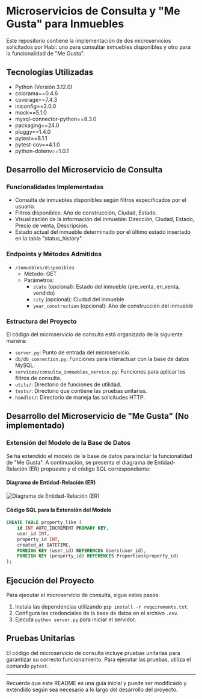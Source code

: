 # Microservicios de Consulta y "Me Gusta" para Inmuebles

Este repositorio contiene la implementación de dos microservicios solicitados por Habi: uno para consultar inmuebles disponibles y otro para la funcionalidad de "Me Gusta".

## Tecnologías Utilizadas

- Python (Versión 3.12.0)
- colorama==0.4.6
- coverage==7.4.3
- iniconfig==2.0.0
- mock==5.1.0
- mysql-connector-python==8.3.0
- packaging==24.0
- pluggy==1.4.0
- pytest==8.1.1
- pytest-cov==4.1.0
- python-dotenv==1.0.1

## Desarrollo del Microservicio de Consulta

### Funcionalidades Implementadas

- Consulta de inmuebles disponibles según filtros especificados por el usuario.
- Filtros disponibles: Año de construcción, Ciudad, Estado.
- Visualización de la información del inmueble: Dirección, Ciudad, Estado, Precio de venta, Descripción.
- Estado actual del inmueble determinado por el último estado insertado en la tabla "status_history".

### Endpoints y Métodos Admitidos

- `/inmuebles/disponibles`
  - Método: GET
  - Parámetros:
    - `state` (opcional): Estado del inmueble (pre_venta, en_venta, vendido)
    - `city` (opcional): Ciudad del inmueble
    - `year_construction` (opcional): Año de construcción del inmueble

### Estructura del Proyecto

El código del microservicio de consulta está organizado de la siguiente manera:

- `server.py`: Punto de entrada del microservicio.
- `db/db_connection.py`: Funciones para interactuar con la base de datos MySQL.
- `services/consulta_inmuebles_service.py`: Funciones para aplicar los filtros de consulta.
- `utils/`: Directorio de funciones de utilidad.
- `tests/`: Directorio que contiene las pruebas unitarias.
- `handler/`: Directorio de maneja las solicitudes HTTP.

## Desarrollo del Microservicio de "Me Gusta" (No implementado)

### Extensión del Modelo de la Base de Datos

Se ha extendido el modelo de la base de datos para incluir la funcionalidad de "Me Gusta". A continuación, se presenta el diagrama de Entidad-Relación (ER) propuesto y el código SQL correspondiente:

#### Diagrama de Entidad-Relación (ER)

![Diagrama de Entidad-Relación (ER)]()

#### Código SQL para la Extensión del Modelo

```sql
CREATE TABLE property_like (
    id INT AUTO_INCREMENT PRIMARY KEY,
    user_id INT,
    property_id INT,
    created_at DATETIME,
    FOREIGN KEY (user_id) REFERENCES Users(user_id),
    FOREIGN KEY (property_id) REFERENCES Properties(property_id)
);
```

## Ejecución del Proyecto

Para ejecutar el microservicio de consulta, sigue estos pasos:

1. Instala las dependencias utilizando `pip install -r requirements.txt`.
2. Configura las credenciales de la base de datos en el archivo `.env`.
3. Ejecuta `python server.py` para iniciar el servidor.

## Pruebas Unitarias

El código del microservicio de consulta incluye pruebas unitarias para garantizar su correcto funcionamiento. Para ejecutar las pruebas, utiliza el comando `pytest`.

---

Recuerda que este README es una guía inicial y puede ser modificado y extendido según sea necesario a lo largo del desarrollo del proyecto.

